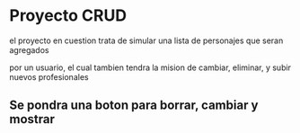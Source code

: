 # Proyecto CRUD

el proyecto en cuestion trata de simular una lista de personajes que seran agregados

por un usuario, el cual tambien tendra la mision de cambiar, eliminar, y subir nuevos profesionales

## Se pondra una boton para borrar, cambiar y mostrar